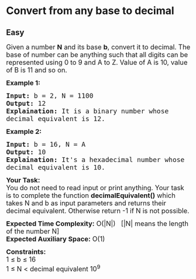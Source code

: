 # Convert from any base to decimal
## Easy
<div class="problems_problem_content__Xm_eO"><p><span style="font-size:18px">Given a number <strong>N</strong> and its base <strong>b</strong>, convert it to decimal. The base of number can be anything such that all digits can be represented using 0 to 9 and A to Z. Value of A is 10, value of B is 11 and so on.</span></p>

<p><strong><span style="font-size:18px">Example 1:</span></strong></p>

<pre><span style="font-size:18px"><strong>Input:</strong> b = 2, N = 1100
<strong>Output:</strong> 12
<strong>Explaination:</strong> It is a binary number whose 
decimal equivalent is 12.</span></pre>

<p><strong><span style="font-size:18px">Example 2:</span></strong></p>

<pre><span style="font-size:18px"><strong>Input:</strong> b = 16, N = A
<strong>Output:</strong> 10
<strong>Explaination:</strong> It's a hexadecimal number whose 
decimal equivalent is 10.</span></pre>

<p><span style="font-size:18px"><strong>Your Task:</strong><br>
You do not need to read input or print anything. Your task is to complete the function <strong>decimalEquivalent()</strong> which takes N and b as input parameters and returns their decimal equivalent. Otherwise return -1 if N is not possible.</span></p>

<p><span style="font-size:18px"><strong>Expected Time Complexity:</strong>&nbsp;O(|N|)&nbsp; &nbsp;[|N| means the length of the number N]<br>
<strong>Expected Auxiliary Space:</strong> O(1)</span></p>

<p><span style="font-size:18px"><strong>Constraints:</strong><br>
1 ≤ b ≤ 16<br>
1 ≤ N &lt; decimal equivalent 10<sup>9</sup></span></p>
</div>